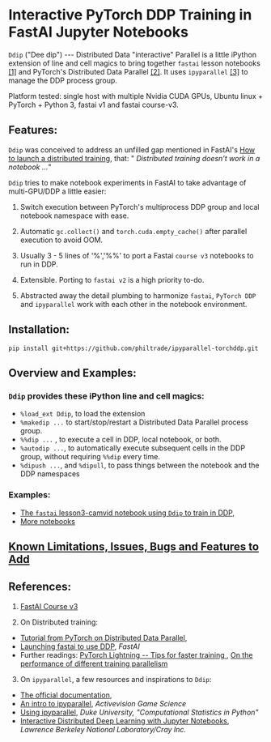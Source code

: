# Interactive PyTorch DDP Training in FastAI Jupyter Notebooks

`Ddip` ("Dee dip") --- Distributed Data "interactive" Parallel is a little iPython extension of line and cell magics to bring together `fastai` lesson notebooks [[1]](#course_v3) and PyTorch's Distributed Data Parallel [[2]](#pytorchddp).  It uses `ipyparallel` [[3]](#ipp) to manage the DDP process group. 

Platform tested: single host with multiple Nvidia CUDA GPUs, Ubuntu linux + PyTorch + Python 3, fastai v1 and fastai course-v3.

## Features:

`Ddip` was conceived to address an unfilled gap mentioned in FastAI's [How to launch a distributed training](https://docs.fast.ai/distributed.html), that:
" *Distributed training doesn’t work in a notebook ...*"


`Ddip` tries to make notebook experiments in FastAI to take advantage of multi-GPU/DDP a little easier:

1. Switch execution between PyTorch's multiprocess DDP group and local notebook namespace with ease.

2. Automatic `gc.collect()` and `torch.cuda.empty_cache()` after parallel execution to avoid OOM.

3. Usually 3 - 5 lines of '%','%%' to port a Fastai `course v3` notebooks to run in DDP.

4. Extensible.  Porting to `fastai v2` is a high priority to-do.
5. Abstracted away the detail plumbing to harmonize `fastai`, `PyTorch DDP` and `ipyparallel` work with each other in the notebook environment.


## Installation:

`pip install git+https://github.com/philtrade/ipyparallel-torchddp.git`

## Overview and Examples:
### `Ddip` provides these iPython line and cell magics:
* `%load_ext Ddip`,  to load the extension
* `%makedip ...` to start/stop/restart a Distributed Data Parallel process group.  
* `%%dip ...` , to execute a cell in DDP, local notebook, or both.
* `%autodip ...`, to automatically execute subsequent cells in the DDP group, without requiring `%%dip` every time.
* `%dipush ...`, and `%dipull`, to pass things between the notebook and the DDP namespaces


### Examples:
* [The `fastai` lesson3-camvid notebook using `Ddip` to train in DDP](notebooks/Ddip_usage_fastai.ipynb),
* [More notebooks](notebooks/)
## [Known Limitations, Issues, Bugs and Features to Add](Issues.md)

## References:

1. <a name="course_v3"></a> [FastAI Course v3](https://course.fast.ai/)

2. <a name="pytorchddp"></a>On Distributed training:
* [Tutorial from PyTorch on Distributed Data Parallel](https://pytorch.org/tutorials/intermediate/ddp_tutorial.html), 
* [Launching fastai to use DDP](https://docs.fast.ai/distributed.html), *FastAI*
* Further readings: [PyTorch Lightning -- Tips for faster training ](https://towardsdatascience.com/9-tips-for-training-lightning-fast-neural-networks-in-pytorch-8e63a502f565), [On the performance of different training parallelism](http://www.telesens.co/2019/04/04/distributed-data-parallel-training-using-pytorch-on-aws/)


3. <a name="ipp"></a>On `ipyparallel`, a few resources and inspirations to `Ddip`:
* [The official documentation](https://ipyparallel.readthedocs.io/en/latest/intro.html),
* [An intro to ipyparallel](http://activisiongamescience.github.io/2016/04/19/IPython-Parallel-Introduction/), *Activevision Game Science*
* [Using ipyparallel](http://people.duke.edu/~ccc14/sta-663-2016/19C_IPyParallel.html), *Duke University, "Computational Statistics in Python"*
* [Interactive Distributed Deep Learning with Jupyter Notebooks](https://sc18.supercomputing.org/proceedings/tech_poster/poster_files/post206s2-file3.pdf), *Lawrence Berkeley National Laboratory/Cray Inc.*



